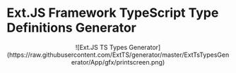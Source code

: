 # Ext.JS Framework TypeScript Type Definitions Generator

<p align="center">
![Ext.JS TS Types Generator](https://raw.githubusercontent.com/ExtTS/generator/master/ExtTsTypesGenerator/App/gfx/printscreen.png)
</p>
